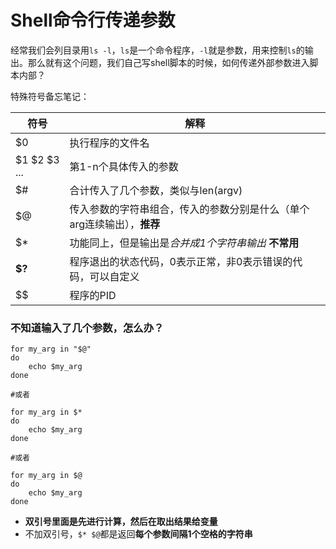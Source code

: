 # Shell命令行传递参数

经常我们会列目录用`ls -l`，`ls`是一个命令程序，`-l`就是参数，用来控制`ls`的输出。那么就有这个问题，我们自己写shell脚本的时候，如何传递外部参数进入脚本内部？


特殊符号备忘笔记：

符号  |  解释
----------  |  ----------
$0  |  执行程序的文件名
$1 $2 $3 ... |  第1-n个具体传入的参数
$#  |  合计传入了几个参数，类似与len(argv)
$@  |  传入参数的字符串组合，传入的参数分别是什么（单个arg连续输出），**推荐**
$*  |  功能同上，但是输出是*合并成1个字符串输出* **不常用**
**$?**  |  程序退出的状态代码，0表示正常，非0表示错误的代码，可以自定义
$$  |  程序的PID


### 不知道输入了几个参数，怎么办？

```
for my_arg in "$@"
do
	echo $my_arg
done

#或者

for my_arg in $*
do
	echo $my_arg
done

#或者

for my_arg in $@
do
	echo $my_arg
done

```

* **双引号里面是先进行计算，然后在取出结果给变量**
* 不加双引号，`$* $@`都是返回**每个参数间隔1个空格的字符串**